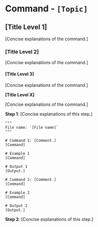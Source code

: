# Command - `[Topic]`

## [Title Level 1]

[Concise explanations of the command.]

### [Title Level 2]

[Concise explanations of the command.]

#### [Title Level 3]

[Concise explanations of the command.]

**[Title Level X]**

[Concise explanations of the command.]

**Step 1**: [Concise explanations of this step.]

```shell
"""
File name: `[File name]`
"""

# Command 1: [Comment.]
[Command]

# Example 1
[Command]

# Output 1
[Output.]

# Command 2: [Comment.]
[Command]

# Example 2
[Command]

# Output 2
[Output.]
```

**Step 2**: [Concise explanations of this step.]
